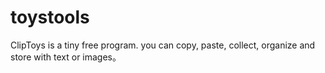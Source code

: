 # toystools
ClipToys is a tiny free program. you can copy, paste, collect, organize and store with text or images。
